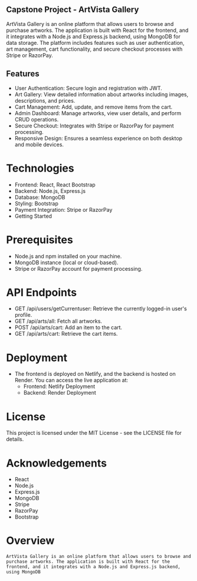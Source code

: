 ## Capstone Project - ArtVista Gallery

 ArtVista Gallery is an online platform that allows users to browse and purchase artworks. The application is built with React for the frontend, and it integrates with a Node.js and Express.js backend, using MongoDB 
 for data storage. The platform includes features such as user authentication, art management, cart functionality, and secure checkout processes with Stripe or RazorPay.

 ## Features
 - User Authentication: Secure login and registration with JWT.
 - Art Gallery: View detailed information about artworks including images, descriptions, and prices.
 - Cart Management: Add, update, and remove items from the cart.
 - Admin Dashboard: Manage artworks, view user details, and perform CRUD operations.
 - Secure Checkout: Integrates with Stripe or RazorPay for payment processing.
 - Responsive Design: Ensures a seamless experience on both desktop and mobile devices.
 # Technologies
 - Frontend: React, React Bootstrap
 - Backend: Node.js, Express.js
 - Database: MongoDB
 - Styling: Bootstrap
 - Payment Integration: Stripe or RazorPay
 - Getting Started
# Prerequisites
 - Node.js and npm installed on your machine.
 - MongoDB instance (local or cloud-based).
 - Stripe or RazorPay account for payment processing.
# API Endpoints
 - GET /api/users/getCurrentuser: Retrieve the currently logged-in user's profile.
 - GET /api/arts/all: Fetch all artworks.
 - POST /api/arts/cart: Add an item to the cart.
 - GET /api/arts/cart: Retrieve the cart items.

# Deployment
 - The frontend is deployed on Netlify, and the backend is hosted on Render. You can access the live application at:
   - Frontend: Netlify Deployment
   - Backend: Render Deployment

# License
This project is licensed under the MIT License - see the LICENSE file for details.

# Acknowledgements
 - React
 - Node.js
 - Express.js
 - MongoDB
 - Stripe
 - RazorPay
 - Bootstrap
 # Overview
    ArtVista Gallery is an online platform that allows users to browse and purchase artworks. The application is built with React for the frontend, and it integrates with a Node.js and Express.js backend, using MongoDB 
